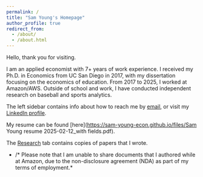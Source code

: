 ```yaml
---
permalink: /
title: "Sam Young's Homepage"
author_profile: true
redirect_from: 
  - /about/
  - /about.html
---
```


Hello, thank you for visiting.

I am an applied economist with 7+ years of work experience.  I received my Ph.D. in Economics from UC San Diego in 2017, with my dissertation focusing on the economics of education.  From 2017 to 2025, I worked at Amazon/AWS.  Outside of school and work, I have conducted independent research on baseball and sports analytics.

The left sidebar contains info about how to reach me by [email](mailto:sam.young21@gmail.com), or visit my [LinkedIn profile](https://www.linkedin.com/in/sam-young-5115519/).

My resume can be found [here](https://sam-young-econ.github.io/files/Sam Young resume 2025-02-12_with fields.pdf).

The [Research](https://sam-young-econ.github.io/research/) tab contains copies of papers that I wrote.
* /* Please note that I am unable to share documents that I authored while at Amazon, due to the non-disclosure agreement (NDA) as part of my terms of employment.*